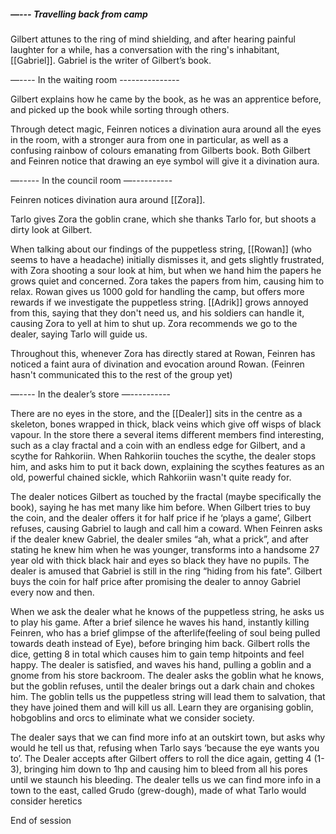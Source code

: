 
##### —--- Travelling back from camp

Gilbert attunes to the ring of mind shielding, and after hearing painful laughter for a while, has a conversation with the ring's inhabitant, [[Gabriel]]. Gabriel is the writer of Gilbert’s book.

—---- In the waiting room ---------------

Gilbert explains how he came by the book, as he was an apprentice before, and picked up the book while sorting through others.

Through detect magic, Feinren notices a divination aura around all the eyes in the room, with a stronger aura from one in particular, as well as a confusing rainbow of colours emanating from Gilberts book. Both Gilbert and Feinren notice that drawing an eye symbol will give it a divination aura.

—----- In the council room —----------

Feinren notices divination aura around [[Zora]].

Tarlo gives Zora the goblin crane, which she thanks Tarlo for, but shoots a dirty look at Gilbert.

When talking about our findings of the puppetless string, [[Rowan]] (who seems to have a headache) initially dismisses it, and gets slightly frustrated, with Zora shooting a sour look at him, but when we hand him the papers he grows quiet and concerned. Zora takes the papers from him, causing him to relax. Rowan gives us 1000 gold for handling the camp, but offers more rewards if we investigate the puppetless string. [[Adrik]] grows annoyed from this, saying that they don't need us, and his soldiers can handle it, causing Zora to yell at him to shut up. Zora recommends we go to the dealer, saying Tarlo will guide us.

Throughout this, whenever Zora has directly stared at Rowan, Feinren has noticed a faint aura of divination and evocation around Rowan. (Feinren hasn't communicated this to the rest of the group yet)

—---- In the dealer’s store —----------

There are no eyes in the store, and the [[Dealer]] sits in the centre as a skeleton, bones wrapped in thick, black veins which give off wisps of black vapour. In the store there a several items different members find interesting, such as a clay fractal and a coin with an endless edge for Gilbert, and a scythe for Rahkoriin. When Rahkoriin touches the scythe, the dealer stops him, and asks him to put it back down, explaining the scythes features as an old, powerful chained sickle, which Rahkoriin wasn't quite ready for. 

The dealer notices Gilbert as touched by the fractal (maybe specifically the book), saying he has met many like him before. When Gilbert tries to buy the coin, and the dealer offers it for half price if he ‘plays a game’, Gilbert refuses, causing Gabriel to laugh and call him a coward. When Feinren asks if the dealer knew Gabriel, the dealer smiles “ah, what a prick”, and after stating he knew him when he was younger, transforms into a handsome 27 year old with thick black hair and eyes so black they have no pupils. The dealer is amused that Gabriel is still in the ring “hiding from his fate”. Gilbert buys the coin for half price after promising the dealer to annoy Gabriel every now and then.

When we ask the dealer what he knows of the puppetless string, he asks us to play his game. After a brief silence he waves his hand, instantly killing Feinren, who has a brief glimpse of the afterlife(feeling of soul being pulled towards death instead of Eye), before bringing him back. Gilbert rolls the dice, getting 8 in total which causes him to gain temp hitpoints and feel happy. The dealer is satisfied, and waves his hand, pulling a goblin and a gnome from his store backroom. The dealer asks the goblin what he knows, but the goblin refuses, until the dealer brings out a dark chain and chokes him. The goblin tells us the puppetless string will lead them to salvation, that they have joined them and will kill us all. Learn they are organising goblin, hobgoblins and orcs to eliminate what we consider society. 

The dealer says that we can find more info at an outskirt town, but asks why would he tell us that, refusing when Tarlo says ‘because the eye wants you to’. The Dealer accepts after Gilbert offers to roll the dice again, getting 4 (1-3), bringing him down to 1hp and causing him to bleed from all his pores until we staunch his bleeding. The dealer tells us we can find more info in a town to the east, called Grudo (grew-dough), made of what Tarlo would consider heretics

End of session